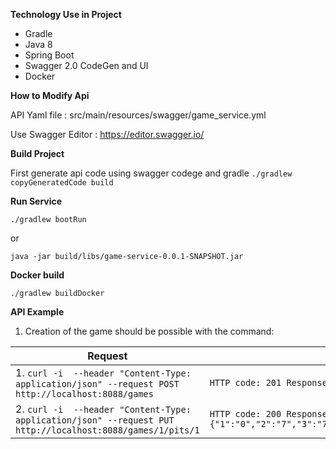 
**Technology Use in Project**

- Gradle
- Java 8
- Spring Boot
- Swagger 2.0 CodeGen and UI
- Docker

**How to Modify Api**

API Yaml file : src/main/resources/swagger/game_service.yml

Use Swagger Editor : https://editor.swagger.io/

**Build Project**

First generate api code using swagger codege and gradle 
`
./gradlew copyGeneratedCode build
`

**Run Service**

`
./gradlew bootRun
`

or 

`
java -jar build/libs/game-service-0.0.1-SNAPSHOT.jar
`

**Docker build**

`
./gradlew buildDocker
`

**API Example**

1. Creation of the game should be possible with the command:

|Request | Response|
|--- |--- |
|1. `curl -i  --header "Content-Type: application/json" --request POST http://localhost:8088/games` |`HTTP code: 201 Response Body: { "id": "1", "uri": "http://localhost:8088/games/1" }`|
|2. `curl -i  --header "Content-Type: application/json" --request PUT http://localhost:8088/games/1/pits/1` |`HTTP code: 200 Response Body: {"id":1,"uri":"http://localhost:8088/games/1","status":{"1":"0","2":"7","3":"7","4":"7","5":"7","6":"7","7":"1","8":"6","9":"6","10":"6","11":"6","12":"6","13":"6","14":"0"}}`|


 